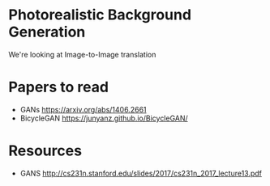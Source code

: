 # Photorealistic Background Generation
We're looking at Image-to-Image translation

# Papers to read
* GANs https://arxiv.org/abs/1406.2661 
* BicycleGAN https://junyanz.github.io/BicycleGAN/

# Resources
* GANS http://cs231n.stanford.edu/slides/2017/cs231n_2017_lecture13.pdf